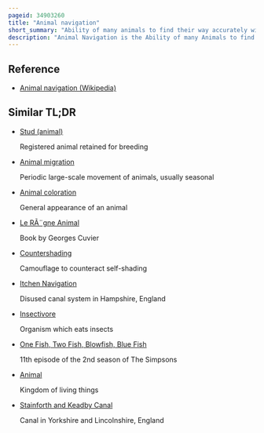 ```yaml
---
pageid: 34903260
title: "Animal navigation"
short_summary: "Ability of many animals to find their way accurately without maps or instruments"
description: "Animal Navigation is the Ability of many Animals to find their Way efficiently without Maps or Instruments. Birds such as the arctic tern Insects such as the Monarch Butterfly and fish such as the Salmon regularly migrate Thousands of Miles to and from their Breeding Grounds and many other Species navigate effectively over shorter Distances."
---
```


## Reference

- [Animal navigation (Wikipedia)](https://en.wikipedia.org/?curid=34903260)

## Similar TL;DR

- [Stud (animal)](/tldr/en/stud-animal)

  Registered animal retained for breeding

- [Animal migration](/tldr/en/animal-migration)

  Periodic large-scale movement of animals, usually seasonal

- [Animal coloration](/tldr/en/animal-coloration)

  General appearance of an animal

- [Le RÃ¨gne Animal](/tldr/en/le-regne-animal)

  Book by Georges Cuvier

- [Countershading](/tldr/en/countershading)

  Camouflage to counteract self-shading

- [Itchen Navigation](/tldr/en/itchen-navigation)

  Disused canal system in Hampshire, England

- [Insectivore](/tldr/en/insectivore)

  Organism which eats insects

- [One Fish, Two Fish, Blowfish, Blue Fish](/tldr/en/one-fish-two-fish-blowfish-blue-fish)

  11th episode of the 2nd season of The Simpsons

- [Animal](/tldr/en/animal)

  Kingdom of living things

- [Stainforth and Keadby Canal](/tldr/en/stainforth-and-keadby-canal)

  Canal in Yorkshire and Lincolnshire, England
